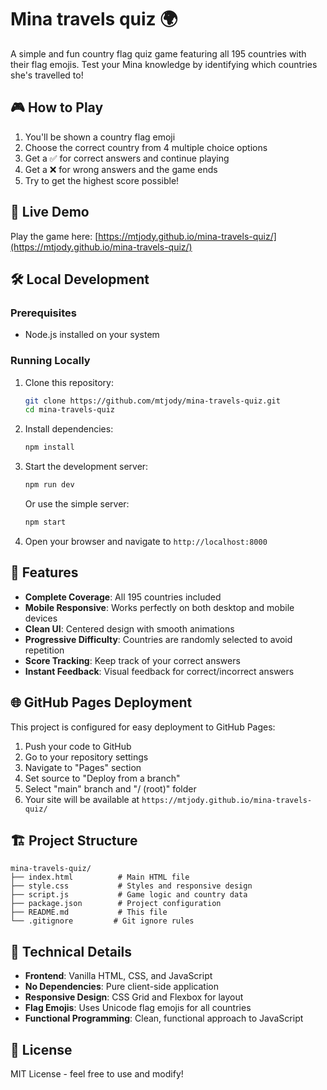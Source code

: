 # Mina travels quiz 🌍

A simple and fun country flag quiz game featuring all 195 countries with their flag emojis. Test your Mina knowledge by identifying which countries she's travelled to!

## 🎮 How to Play

1. You'll be shown a country flag emoji
2. Choose the correct country from 4 multiple choice options
3. Get a ✅ for correct answers and continue playing
4. Get a ❌ for wrong answers and the game ends
5. Try to get the highest score possible!

## 🚀 Live Demo

Play the game here: [https://mtjody.github.io/mina-travels-quiz/](https://mtjody.github.io/mina-travels-quiz/)

## 🛠️ Local Development

### Prerequisites
- Node.js installed on your system

### Running Locally

1. Clone this repository:
   ```bash
   git clone https://github.com/mtjody/mina-travels-quiz.git
   cd mina-travels-quiz
   ```

2. Install dependencies:
   ```bash
   npm install
   ```

3. Start the development server:
   ```bash
   npm run dev
   ```
   
   Or use the simple server:
   ```bash
   npm start
   ```

4. Open your browser and navigate to `http://localhost:8000`

## 📱 Features

- **Complete Coverage**: All 195 countries included
- **Mobile Responsive**: Works perfectly on both desktop and mobile devices
- **Clean UI**: Centered design with smooth animations
- **Progressive Difficulty**: Countries are randomly selected to avoid repetition
- **Score Tracking**: Keep track of your correct answers
- **Instant Feedback**: Visual feedback for correct/incorrect answers

## 🌐 GitHub Pages Deployment

This project is configured for easy deployment to GitHub Pages:

1. Push your code to GitHub
2. Go to your repository settings
3. Navigate to "Pages" section
4. Set source to "Deploy from a branch"
5. Select "main" branch and "/ (root)" folder
6. Your site will be available at `https://mtjody.github.io/mina-travels-quiz/`

## 🏗️ Project Structure

```
mina-travels-quiz/
├── index.html          # Main HTML file
├── style.css           # Styles and responsive design
├── script.js           # Game logic and country data
├── package.json        # Project configuration
├── README.md           # This file
└── .gitignore         # Git ignore rules
```

## 🎯 Technical Details

- **Frontend**: Vanilla HTML, CSS, and JavaScript
- **No Dependencies**: Pure client-side application
- **Responsive Design**: CSS Grid and Flexbox for layout
- **Flag Emojis**: Uses Unicode flag emojis for all countries
- **Functional Programming**: Clean, functional approach to JavaScript

## 📄 License

MIT License - feel free to use and modify!
